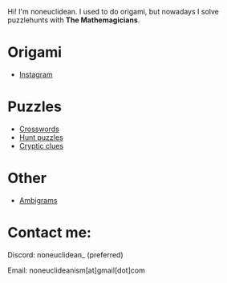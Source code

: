 Hi! I'm noneuclidean. I used to do origami, but nowadays I solve puzzlehunts with **The Mathemagicians**.

# Origami
- [Instagram](https://www.instagram.com/noneuclidean_)

# Puzzles
- [Crosswords](crosswords.md)
- [Hunt puzzles](hunt.md)
- [Cryptic clues](cryptics.md)

# Other
- [Ambigrams](ambigrams.md)


# Contact me:
Discord: noneuclidean_ (preferred)

Email: noneuclideanism[at]gmail[dot]com

